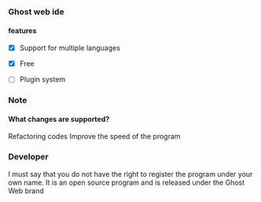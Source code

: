 ### Ghost web ide


#### features

- [x] Support for multiple languages

- [x] Free

- [ ] Plugin system


### Note

#### What changes are supported?
Refactoring codes
Improve the speed of the program



### Developer

I must say that you do not have the right to register the program under your own name. It is an open source program and is released under the Ghost Web brand
